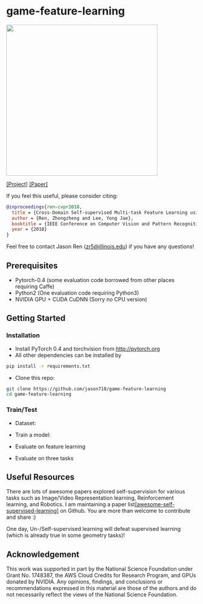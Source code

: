 # game-feature-learning

<img src="https://jason718.github.io/project/cvpr18/files/concept_pic.png" width="400"/>

[[Project]](https://https://jason718.github.io/project/cvpr18/main.html) [[Paper]](https://jason718.github.io/project/cvpr18/files/cvpr18_jason_camera_ready.pdf) 

If you feel this useful, please consider citing:
```bibtex
@inproceedings{ren-cvpr2018,
  title = {Cross-Domain Self-supervised Multi-task Feature Learning using Synthetic Imagery},
  author = {Ren, Zhongzheng and Lee, Yong Jae},
  booktitle = {IEEE Conference on Computer Vision and Pattern Recognition (CVPR)},
  year = {2018}
}
```
Feel free to contact Jason Ren (zr5@illinois.edu) if you have any questions!

## Prerequisites
- Pytorch-0.4 (some evaluation code borrowed from other places requiring Caffe)
- Python2 (One evaluation code requiring Python3)
- NVIDIA GPU + CUDA CuDNN (Sorry no CPU version)

## Getting Started
### Installation
- Install PyTorch 0.4 and torchvision from http://pytorch.org
- All other dependencies can be installed by
```bash
pip install -r requirements.txt
```
- Clone this repo:
```bash
git clone https://github.com/jason718/game-feature-learning
cd game-feature-learning
```

### Train/Test
- Dataset:

- Train a model:

- Evaluate on feature learning

- Evaluate on three tasks


## Useful Resources
There are lots of awesome papers explored self-supervision for various tasks such as Image/Video Representation learning, Reinforcement learning, and Robotics. I am maintaining a paper list[[awesome-self-supervised-learning]](https://github.com/jason718/awesome-self-supervised-learning) on Github. You are more than welcome to contribute and share :) 

One day, Un-/Self-supervised learning will defeat supervised learning (which is already true in some geometry tasks)!

## Acknowledgement
This work was supported in part by the National Science Foundation under Grant No. 1748387, the AWS Cloud Credits for Research Program, and GPUs donated by NVIDIA. Any opinions, findings, and conclusions or recommendations expressed in this material are those of the authors and do not necessarily reflect the views of the National Science Foundation.
